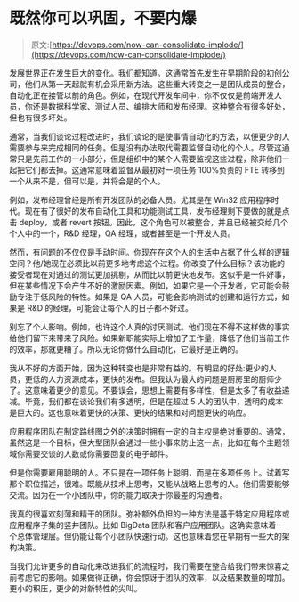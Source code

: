 # 既然你可以巩固，不要内爆

> 原文:[https://devops.com/now-can-consolidate-implode/](https://devops.com/now-can-consolidate-implode/)

发展世界正在发生巨大的变化。我们都知道。这通常首先发生在早期阶段的初创公司，他们从第一天起就有机会采用新方法。这些重大转变之一是团队成员的整合，自动化正在接管以前的角色。例如，在现代开发车间中，你不仅仅是前端开发人员，你还是数据科学家、测试人员、编排大师和发布经理。这种整合有很多好处，但也有很多坏处。

通常，当我们谈论过程改进时，我们谈论的是使事情自动化的方法，以便更少的人需要参与来完成相同的任务。但是没有办法取代需要监督自动化的个人。尽管这通常只是先前工作的一小部分，但是组织中的某个人需要监视这些过程，除非他们一起把它们都去掉。这通常意味着监督从最初对一项任务 100%负责的 FTE 转移到一个从来不是，但可以是，并将会是的个人。

例如，发布经理曾经是所有开发团队的必备人员。尤其是在 Win32 应用程序时代。现在有了很好的发布自动化工具和功能测试工具，发布经理剩下要做的就是点击 deploy，或者 revert 按钮。因此，这个角色可以被整合，并且已经被交给几个个人中的一个，R&D 经理，QA 经理，或者甚至是一个开发人员。

然而，有问题的不仅仅是手动时间。你现在在这个人的生活中占据了什么样的逻辑空间？他/她现在必须比以前更多地考虑这个过程。你改变了什么目标？该功能的接受者现在对通过的测试更加挑剔，从而比以前更快地发布。这似乎是一件好事，但在某些情况下会产生不好的激励因素。例如，如果它是一个开发者，它可能会鼓励专注于低风险的特性。如果是 QA 人员，可能会影响测试的创建和运行方式，如果是 R&D 的经理，可能会让每个人的日子都不好过。

别忘了个人影响。例如，也许这个人真的讨厌测试。他们现在不得不这样做的事实给他们留下来带来了风险。如果新职能实际上增加了工作量，降低了他们当前工作的效率，那就更糟了。所以无论你做什么自动化，它最好是正确的。

我从不好的方面开始，因为这种转变也是非常有益的。有明显的好处:更少的人员，更低的人力资源成本，更快的发布。但我认为最大的问题是厨房里的厨师少了。这意味着更少的意见。不要误会，思想上需要有多样性，但是太多了有收益递减。毕竟，我们都在谈论我们有多透明，但是在超过 5 人的团队中，透明的成本是巨大的。这也意味着更快的决策、更快的结果和对问题更快的响应。

应用程序团队在制定路线图之外的决策时拥有一定的自主权是绝对重要的。通常，虽然这是一个目标，但大型团队会通过一些小事来防止这一点，比如在每个主题领域你需要交谈的人数或你需要回复的电子邮件。

但是你需要雇用聪明的人。不只是在一项任务上聪明，而是在多项任务上。试着写那个职位描述，很难。既能从技术上思考，又能从战略上思考的人。他们需要能够交流。因为在一个小团队中，你的能力取决于你最差的沟通者。

我真的很喜欢刻薄和精干的团队。弥补额外负担的一种方法是基于特定应用程序或应用程序子集的竖井团队。比如 BigData 团队和客户应用团队。这确实意味着一个总体管理层。但仍能让每个小团队快速行动。这也意味着您在早期有一些大的架构决策。

当我们允许更多的自动化来改进我们的流程时，我们需要在整合给我们带来惊喜之前考虑它的影响。如果做得正确，你会惊讶于团队的效率，以及结果数量的增加。更小的积压，更少的对新特性的尖叫。